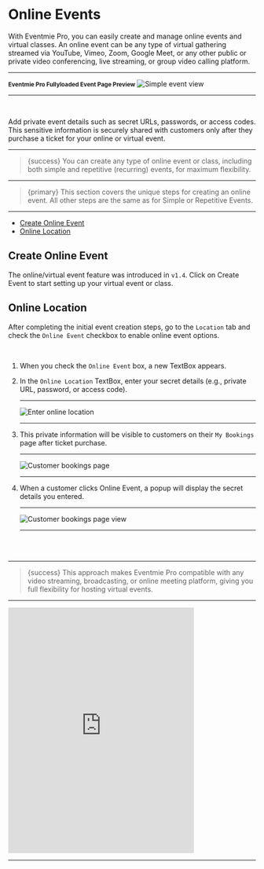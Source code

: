# Online Events

With Eventmie Pro, you can easily create and manage online events and virtual classes. An online event can be any type of virtual gathering streamed via YouTube, Vimeo, Zoom, Google Meet, or any other public or private video conferencing, live streaming, or group video calling platform.

---

<small>**Eventmie Pro Fullyloaded Event Page Preview**</small>
<img src="/images/v3/EPF-Online-Event-Preview-Image-47.webp" alt="Simple event view" title="Simple event view" class="medium-zoom-image">

---
<br>

Add private event details such as secret URLs, passwords, or access codes. This sensitive information is securely shared with customers only after they purchase a ticket for your online or virtual event.

---

>{success} You can create any type of online event or class, including both simple and repetitive (recurring) events, for maximum flexibility.

---

>{primary} This section covers the unique steps for creating an online event. All other steps are the same as for Simple or Repetitive Events.

---

- [Create Online Event](#create-online-event)
- [Online Location](#online-location)

<a name="create-online-event"></a>
## Create Online Event

The online/virtual event feature was introduced in `v1.4`. Click on <larecipe-button type="primary" size="sm" rounded>Create Event</larecipe-button> to start setting up your virtual event or class.

<a name="online-location"></a>
## Online Location

After completing the initial event creation steps, go to the `Location` tab and check the `Online Event` checkbox to enable online event options.

<br>

1. When you check the `Online Event` box, a new TextBox appears.
2. In the `Online Location` TextBox, enter your secret details (e.g., private URL, password, or access code).

    ---

    ![Enter online location](/images/v3/Online-event-image-35.webp "Enter online location")

    ---

3. This private information will be visible to customers on their `My Bookings` page after ticket purchase.

    ---

    ![Customer bookings page](/images/v3/Customer-my-bookings-page-image-8.webp "Customer bookings page")

    ---

4. When a customer clicks <larecipe-button type="primary" size="sm" rounded>Online Event</larecipe-button>, a popup will display the secret details you entered.

    ---

    ![Customer bookings page view](/images/v2/onlineEvent/events-online-customer-bookings-view.webp "Customer bookings page view")

    ---

<br>
<br>

---

>{success} This approach makes Eventmie Pro compatible with any video streaming, broadcasting, or online meeting platform, giving you full flexibility for hosting virtual events.

---

<iframe width="75%" height="500" src="https://www.youtube.com/embed/Nwjrporah0I?si=wKxiiw4Ndo82sbh5" title="YouTube video player" frameborder="0" allow="accelerometer; autoplay; clipboard-write; encrypted-media; gyroscope; picture-in-picture; web-share" allowfullscreen></iframe>

---